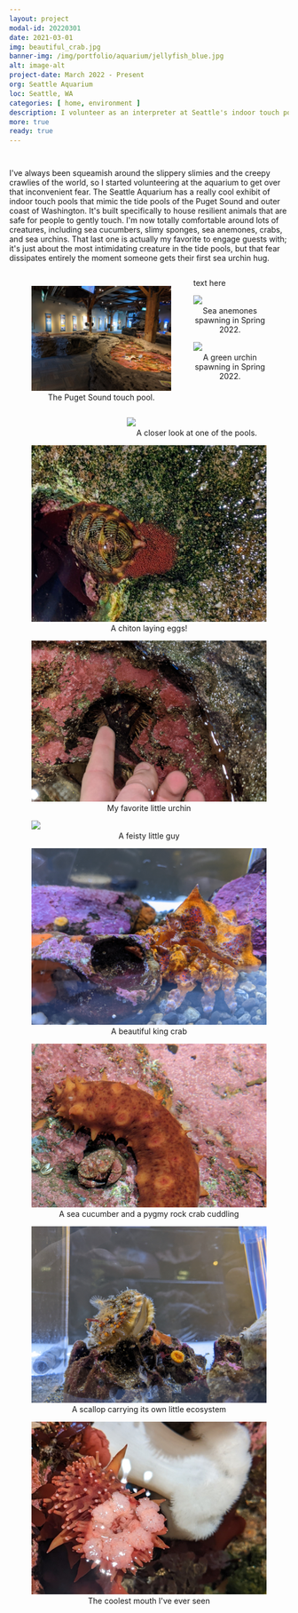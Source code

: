 ```yaml
---
layout: project
modal-id: 20220301
date: 2021-03-01
img: beautiful_crab.jpg
banner-img: /img/portfolio/aquarium/jellyfish_blue.jpg
alt: image-alt
project-date: March 2022 - Present
org: Seattle Aquarium
loc: Seattle, WA
categories: [ home, environment ]
description: I volunteer as an interpreter at Seattle's indoor touch pool exhibits, encouraging empathy and curiosity in our squeamish visitors. Stop by for a sea urchin hug!
more: true
ready: true
---
```

<p style="padding: 0 0em 1em 0em;"></p>

<p style="padding: 0 0em 1em 0em;">I've always been squeamish around the slippery slimies and the creepy crawlies of the world, so I started volunteering at the aquarium to get over that inconvenient fear. The Seattle Aquarium has a really cool exhibit of indoor touch pools that mimic the tide pools of the Puget Sound and outer coast of Washington. It's built specifically to house resilient animals that are safe for people to gently touch. I'm now totally comfortable around lots of creatures, including sea cucumbers, slimy sponges, sea anemones, crabs, and sea urchins. That last one is actually my favorite to engage guests with; it's just about the most intimidating creature in the tide pools, but that fear dissipates entirely the moment someone gets their first sea urchin hug.</p>

<div class="row">
<figure style="float:left; width: 50%;">
    <img class="responsive img-proj-box" src="img/portfolio/aquarium/exhibit_shot.jpg">
    <figcaption style="text-align:center">The Puget Sound touch pool.</figcaption>
</figure>
<figure style="float:right; width:50%;">
    <img class="responsive img-proj-box" src="img/portfolio/aquarium/tidepool.jpg">
    <figcaption style="text-align:center">A closer look at one of the pools.</figcaption>
</figure>
</div>

text here

<figure>
    <img class="responsive img-proj-centered" src="img/portfolio/aquarium/anemones_spawning_20220427.gif">
    <figcaption style="text-align:center">Sea anemones spawning in Spring 2022.</figcaption>
</figure>

<figure>
    <img class="responsive img-proj-centered" src="img/portfolio/aquarium/green_urchin_spawning_20220427.gif">
    <figcaption style="text-align:center">A green urchin spawning in Spring 2022.</figcaption>
</figure>

<figure>
    <img class="responsive img-proj-centered" src="img/portfolio/aquarium/chiton_eggs.jpg">
    <figcaption style="text-align:center">A chiton laying eggs!</figcaption>
</figure>

<figure>
    <img class="responsive img-proj-centered" src="img/portfolio/aquarium/favorite_urchin.jpg">
    <figcaption style="text-align:center">My favorite little urchin</figcaption>
</figure>

<figure>
    <img class="responsive img-proj-centered" src="img/portfolio/aquarium/decorator_crab.jpg">
    <figcaption style="text-align:center">A feisty little guy</figcaption>
</figure>





<figure>
    <img class="responsive img-proj-centered" src="img/portfolio/aquarium/king_crab.jpg">
    <figcaption style="text-align:center">A beautiful king crab</figcaption>
</figure>

<figure>
    <img class="responsive img-proj-centered" src="img/portfolio/aquarium/pygmy_rock_crab.jpg">
    <figcaption style="text-align:center">A sea cucumber and a pygmy rock crab cuddling</figcaption>
</figure>

<figure>
    <img class="responsive img-proj-centered" src="img/portfolio/aquarium/scallop.jpg">
    <figcaption style="text-align:center">A scallop carrying its own little ecosystem</figcaption>
</figure>

<figure>
    <img class="responsive img-proj-centered" src="img/portfolio/aquarium/sea_cucumber_mouth.jpg">
    <figcaption style="text-align:center">The coolest mouth I've ever seen</figcaption>
</figure>










